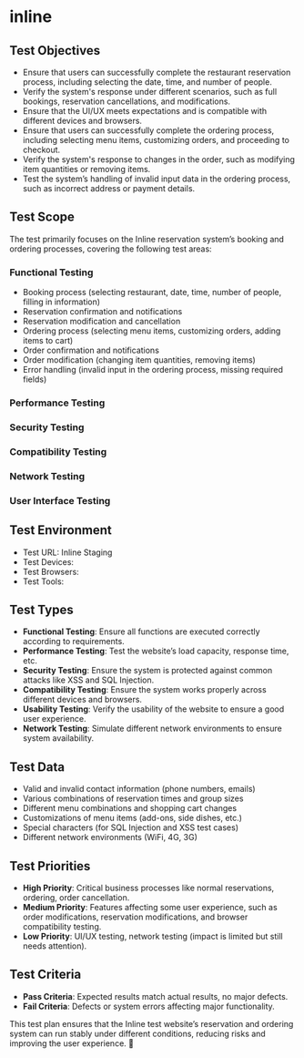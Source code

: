 # inline

## Test Objectives  
- Ensure that users can successfully complete the restaurant reservation process, including selecting the date, time, and number of people.  
- Verify the system's response under different scenarios, such as full bookings, reservation cancellations, and modifications.  
- Ensure that the UI/UX meets expectations and is compatible with different devices and browsers.  
- Ensure that users can successfully complete the ordering process, including selecting menu items, customizing orders, and proceeding to checkout.  
- Verify the system's response to changes in the order, such as modifying item quantities or removing items.  
- Test the system’s handling of invalid input data in the ordering process, such as incorrect address or payment details.  

## Test Scope  
The test primarily focuses on the Inline reservation system’s booking and ordering processes, covering the following test areas:

### Functional Testing  
- Booking process (selecting restaurant, date, time, number of people, filling in information)  
- Reservation confirmation and notifications  
- Reservation modification and cancellation  
- Ordering process (selecting menu items, customizing orders, adding items to cart)  
- Order confirmation and notifications  
- Order modification (changing item quantities, removing items)  
- Error handling (invalid input in the ordering process, missing required fields)  

### Performance Testing  
### Security Testing  
### Compatibility Testing  
### Network Testing  
### User Interface Testing  

## Test Environment  
- Test URL: Inline Staging  
- Test Devices:  
- Test Browsers:  
- Test Tools:  

## Test Types  
- **Functional Testing**: Ensure all functions are executed correctly according to requirements.  
- **Performance Testing**: Test the website’s load capacity, response time, etc.  
- **Security Testing**: Ensure the system is protected against common attacks like XSS and SQL Injection.  
- **Compatibility Testing**: Ensure the system works properly across different devices and browsers.  
- **Usability Testing**: Verify the usability of the website to ensure a good user experience.  
- **Network Testing**: Simulate different network environments to ensure system availability.  

## Test Data  
- Valid and invalid contact information (phone numbers, emails)  
- Various combinations of reservation times and group sizes  
- Different menu combinations and shopping cart changes  
- Customizations of menu items (add-ons, side dishes, etc.)  
- Special characters (for SQL Injection and XSS test cases)  
- Different network environments (WiFi, 4G, 3G)  

## Test Priorities  
- **High Priority**: Critical business processes like normal reservations, ordering, order cancellation.  
- **Medium Priority**: Features affecting some user experience, such as order modifications, reservation modifications, and browser compatibility testing.  
- **Low Priority**: UI/UX testing, network testing (impact is limited but still needs attention).  

## Test Criteria  
- **Pass Criteria**: Expected results match actual results, no major defects.  
- **Fail Criteria**: Defects or system errors affecting major functionality.  

This test plan ensures that the Inline test website’s reservation and ordering system can run stably under different conditions, reducing risks and improving the user experience. 🚀  
